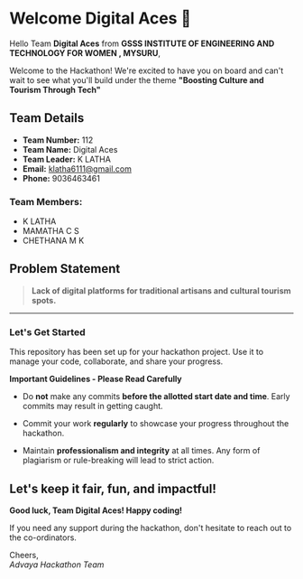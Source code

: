 # Welcome Digital Aces 👋

Hello Team **Digital Aces** from **GSSS INSTITUTE OF ENGINEERING AND TECHNOLOGY FOR WOMEN , MYSURU**,

Welcome to the Hackathon! We're excited to have you on board and can't wait to see what you'll build under the theme **"Boosting Culture and Tourism Through Tech"** 

## Team Details

- **Team Number:** 112  
- **Team Name:** Digital Aces
- **Team Leader:** K LATHA  
- **Email:** klatha6111@gmail.com  
- **Phone:** 9036463461  

### Team Members:
- K LATHA 
- MAMATHA C S 
- CHETHANA M K 

## Problem Statement

> **Lack of digital platforms  for traditional artisans and cultural tourism spots.**

---

### Let's Get Started 

This repository has been set up for your hackathon project. Use it to manage your code, collaborate, and share your progress.

**Important Guidelines - Please Read Carefully**

- Do **not** make any commits **before the allotted start date and time**. Early commits may result in getting caught.
- Commit your work **regularly** to showcase your progress throughout the hackathon.

- Maintain **professionalism and integrity** at all times. Any form of plagiarism or rule-breaking will lead to strict action.

Let's keep it fair, fun, and impactful! 
---

**Good luck, Team Digital Aces! Happy coding!**

If you need any support during the hackathon, don't hesitate to reach out to the co-ordinators.

Cheers,  
_Advaya Hackathon Team_